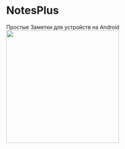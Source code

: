 # NotesPlus
Простые Заметки для устройств на Android
<img src='/github/Screenshot_2025-03-10-09-47-39-092_com.plushik.notesplus.jpg' width='300'>
